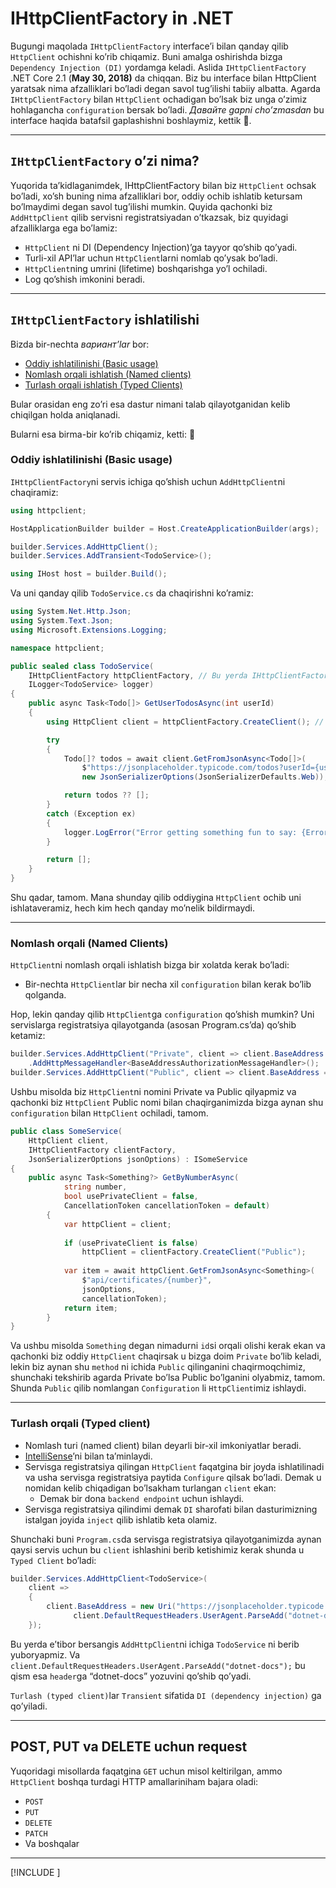 # IHttpClientFactory in .NET

Bugungi maqolada `IHttpClientFactory` interface’i bilan qanday qilib `HttpClient` ochishni ko’rib chiqamiz. Buni amalga oshirishda bizga `Dependency Injection (DI)` yordamga keladi. Aslida `IHttpClientFactory` .NET Core 2.1 (**May 30, 2018)** da chiqqan. Biz bu interface bilan HttpClient yaratsak nima afzalliklari bo’ladi degan savol tug’ilishi tabiiy albatta. Agarda `IHttpClientFactory` bilan `HttpClient` ochadigan bo’lsak biz unga o’zimiz hohlagancha `configuration`  bersak bo’ladi. *Давайте gapni cho’zmasdan* bu interface haqida batafsil gaplashishni boshlaymiz, kettik 🚀.

---

## `IHttpClientFactory` o’zi nima?

Yuqorida ta’kidlaganimdek, IHttpClientFactory bilan biz `HttpClient` ochsak bo’ladi, xo’sh buning nima afzalliklari bor, oddiy ochib ishlatib ketursam bo’lmaydimi degan savol tug’ilishi mumkin. Quyida qachonki biz `AddHttpClient` qilib servisni registratsiyadan o’tkazsak, biz quyidagi afzalliklarga ega bo’lamiz:

- `HttpClient` ni DI (Dependency Injection)’ga tayyor qo’shib qo’yadi.
- Turli-xil API’lar uchun `HttpClient`larni nomlab qo’ysak bo’ladi.
- `HttpClient`ning umrini (lifetime) boshqarishga yo’l ochiladi.
- Log qo’shish imkonini beradi.

---

## `IHttpClientFactory` ishlatilishi

Bizda bir-nechta *вариант’lar* bor:

- [Oddiy ishlatilinishi (Basic usage)](https://www.notion.so/IHttpClientFactory-in-NET-16b7df59bb4d803889adcd88bd086017?pvs=21)
- [Nomlash orqali ishlatish (Named clients)](https://www.notion.so/IHttpClientFactory-in-NET-16b7df59bb4d803889adcd88bd086017?pvs=21)
- [Turlash orqali ishlatish (Typed Clients)](https://www.notion.so/IHttpClientFactory-in-NET-16b7df59bb4d803889adcd88bd086017?pvs=21)

Bular orasidan eng zo’ri esa dastur nimani talab qilayotganidan kelib chiqilgan holda aniqlanadi.

Bularni esa birma-bir ko’rib chiqamiz, ketti: 🚀

### Oddiy ishlatilinishi (Basic usage)

`IHttpClientFactory`ni servis ichiga qo’shish uchun `AddHttpClient`ni chaqiramiz:

```csharp
using httpclient;

HostApplicationBuilder builder = Host.CreateApplicationBuilder(args);

builder.Services.AddHttpClient();
builder.Services.AddTransient<TodoService>();

using IHost host = builder.Build();
```

Va uni qanday qilib `TodoService.cs` da chaqirishni ko’ramiz:

```csharp
using System.Net.Http.Json;
using System.Text.Json;
using Microsoft.Extensions.Logging;

namespace httpclient;

public sealed class TodoService(
    IHttpClientFactory httpClientFactory, // Bu yerda IHttpClientFactoryni inject qilamiz
    ILogger<TodoService> logger)
{
    public async Task<Todo[]> GetUserTodosAsync(int userId)
    {
        using HttpClient client = httpClientFactory.CreateClient(); // Client ochamiz

        try
        {
            Todo[]? todos = await client.GetFromJsonAsync<Todo[]>(
                $"https://jsonplaceholder.typicode.com/todos?userId={userId}",
                new JsonSerializerOptions(JsonSerializerDefaults.Web)); // Va uni ishlatamiz

            return todos ?? [];
        }
        catch (Exception ex)
        {
            logger.LogError("Error getting something fun to say: {Error}", ex);
        }

        return [];
    }
}
```

Shu qadar, tamom. Mana shunday qilib oddiygina `HttpClient` ochib uni ishlataveramiz, hech kim hech qanday mo’nelik bildirmaydi.

---

### Nomlash orqali (Named Clients)

`HttpClient`ni nomlash orqali ishlatish bizga bir xolatda kerak bo’ladi:

- Bir-nechta `HttpClient`lar bir necha xil `configuration` bilan kerak bo’lib qolganda.

Hop, lekin qanday qilib `HttpClient`ga `configuration` qo’shish mumkin? Uni servislarga registratsiya qilayotganda (asosan Program.cs’da) qo’shib ketamiz:

```csharp
builder.Services.AddHttpClient("Private", client => client.BaseAddress = new Uri(builder.HostEnvironment.BaseAddress))
    .AddHttpMessageHandler<BaseAddressAuthorizationMessageHandler>();
builder.Services.AddHttpClient("Public", client => client.BaseAddress = new Uri(builder.HostEnvironment.BaseAddress));
```

Ushbu misolda biz `HttpClient`ni nomini Private va Public qilyapmiz va qachonki biz `HttpClient` Public nomi bilan chaqirganimizda bizga aynan shu `configuration` bilan `HttpClient` ochiladi, tamom. 

```csharp
public class SomeService(
    HttpClient client,
    IHttpClientFactory clientFactory,
    JsonSerializerOptions jsonOptions) : ISomeService
{
	public async Task<Something?> GetByNumberAsync(
	        string number, 
	        bool usePrivateClient = false,
	        CancellationToken cancellationToken = default)
	    {  
	        var httpClient = client;
	
	        if (usePrivateClient is false)
	            httpClient = clientFactory.CreateClient("Public");
	
	        var item = await httpClient.GetFromJsonAsync<Something>(
	            $"api/certificates/{number}",
	            jsonOptions,
	            cancellationToken);
	        return item;
	    }
}
```

Va ushbu misolda `Something` degan nimadurni `id`si orqali olishi kerak ekan va qachonki biz oddiy `HttpClient` chaqirsak u bizga doim `Private` bo’lib keladi, lekin biz aynan shu `method` ni ichida `Public` qilinganini chaqirmoqchimiz, shunchaki tekshirib agarda Private bo’lsa Public bo’lganini olyabmiz, tamom. Shunda `Public` qilib nomlangan `Configuration` li `HttpClient`imiz ishlaydi.

---

### Turlash orqali (Typed client)

- Nomlash turi (named client) bilan deyarli bir-xil imkoniyatlar beradi.
- [IntelliSense](https://learn.microsoft.com/en-us/visualstudio/ide/using-intellisense)’ni bilan ta’minlaydi.
- Servisga registratsiya qilingan `HttpClient` faqatgina bir joyda ishlatilinadi va usha servisga registratsiya paytida `Configure` qilsak bo’ladi. Demak u nomidan kelib chiqadigan bo’lsakham turlangan `client` ekan:
    - Demak bir dona `backend endpoint` uchun ishlaydi.
- Servisga registratsiya qilindimi demak `DI` sharofati bilan dasturimizning istalgan joyida `inject` qilib ishlatib keta olamiz.

Shunchaki buni `Program.cs`da servisga registratsiya qilayotganimizda aynan qaysi servis uchun bu `client` ishlashini berib ketishimiz kerak shunda u `Typed Client` bo’ladi:

```csharp
builder.Services.AddHttpClient<TodoService>(
    client =>
    {
        client.BaseAddress = new Uri("https://jsonplaceholder.typicode.com/");
			  client.DefaultRequestHeaders.UserAgent.ParseAdd("dotnet-docs");
    });
```

Bu yerda e’tibor bersangis `AddHttpClient`ni ichiga `TodoService` ni berib yuboryapmiz. Va `client.DefaultRequestHeaders.UserAgent.ParseAdd("dotnet-docs");` bu qism esa `header`ga “dotnet-docs” yozuvini qo’shib qo’yadi.

`Turlash (typed client)`lar `Transient` sifatida `DI (dependency injection)` ga qo’yiladi.

---

## POST, PUT va DELETE uchun request

Yuqoridagi misollarda faqatgina `GET` uchun misol keltirilgan, ammo `HttpClient` boshqa turdagi HTTP amallariniham bajara oladi:

- `POST`
- `PUT`
- `DELETE`
- `PATCH`
- Va boshqalar

---

[!INCLUDE [<author>](../authors/muhammad_khodjaev.html)]